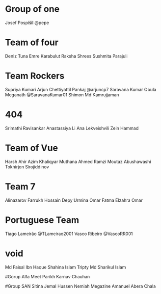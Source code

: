 # Group of one

Josef Pospíšil @pepe

# Team of four
Deniz Tuna
Emre Karabulut
Raksha Shrees
Sushmita Parajuli

# Team Rockers
Supriya Kumari
Arjun Chettiyattil Pankaj @arjuncp7
Saravana Kumar Obula Meganath @SaravanaKumar01
Shimon Md Kamrujjaman

# 404
Srimathi Ravisankar
Anastassiya Li
Ana Lekveishvili
Zein Hammad

# Team of Vue
Harsh Ahir
Azim Khaliqyar
Muthana Ahmed Ramzi
Moutaz Abushawashi
Tokhirjon Sirojiddinov

# Team 7
Alinazarov Farrukh
Hossain Depy Urmina
Omar Fatma Elzahra Omar

# Portuguese Team
Tiago Lameirão @TLameirao2001
Vasco Ribeiro @VascoRR001

# void
Md Faisal Ibn Haque
Shahina Islam Tripty
Md Sharikul Islam

#Gorup Alfa
Meet Parikh
Karnav Chauhan

#Group SAN
Sitina Jemal Hussen
Nemiah Megazine
Amanuel Abera Chala
